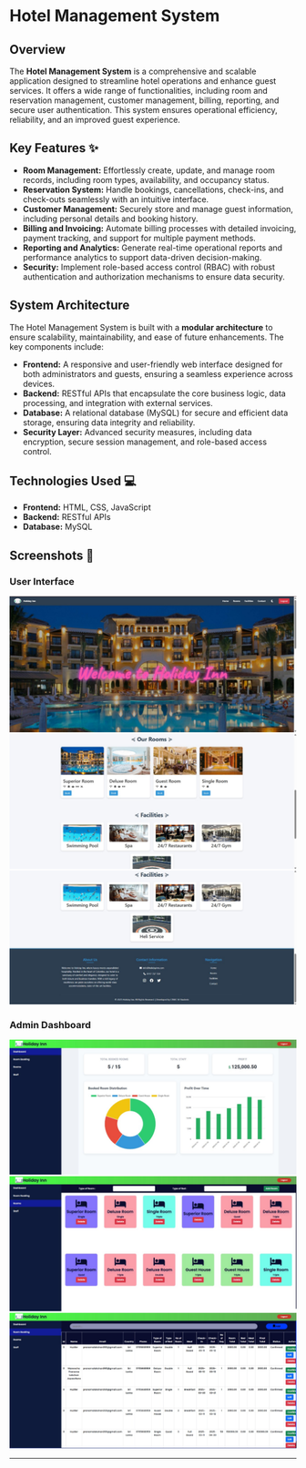 # Hotel Management System

## Overview
The **Hotel Management System** is a comprehensive and scalable application designed to streamline hotel operations and enhance guest services. It offers a wide range of functionalities, including room and reservation management, customer management, billing, reporting, and secure user authentication. This system ensures operational efficiency, reliability, and an improved guest experience.

## Key Features ✨
- **Room Management:** Effortlessly create, update, and manage room records, including room types, availability, and occupancy status.
- **Reservation System:** Handle bookings, cancellations, check-ins, and check-outs seamlessly with an intuitive interface.
- **Customer Management:** Securely store and manage guest information, including personal details and booking history.
- **Billing and Invoicing:** Automate billing processes with detailed invoicing, payment tracking, and support for multiple payment methods.
- **Reporting and Analytics:** Generate real-time operational reports and performance analytics to support data-driven decision-making.
- **Security:** Implement role-based access control (RBAC) with robust authentication and authorization mechanisms to ensure data security.

## System Architecture
The Hotel Management System is built with a **modular architecture** to ensure scalability, maintainability, and ease of future enhancements. The key components include:

- **Frontend:** A responsive and user-friendly web interface designed for both administrators and guests, ensuring a seamless experience across devices.
- **Backend:** RESTful APIs that encapsulate the core business logic, data processing, and integration with external services.
- **Database:** A relational database (MySQL) for secure and efficient data storage, ensuring data integrity and reliability.
- **Security Layer:** Advanced security measures, including data encryption, secure session management, and role-based access control.

## Technologies Used 💻
- **Frontend:** HTML, CSS, JavaScript
- **Backend:** RESTful APIs
- **Database:** MySQL

## Screenshots 📸

### User Interface
![User Interface - Booking](image/U1.jpg)  
![User Interface - Room Selection](image/U2.jpg)  
![User Interface - Payment](image/U3.jpg)  

### Admin Dashboard
![Admin Dashboard - Overview](image/A1.jpg)  
![Admin Dashboard - Room Management](image/A2.jpg)  
![Admin Dashboard - Reporting](image/A3.jpg)  

---

